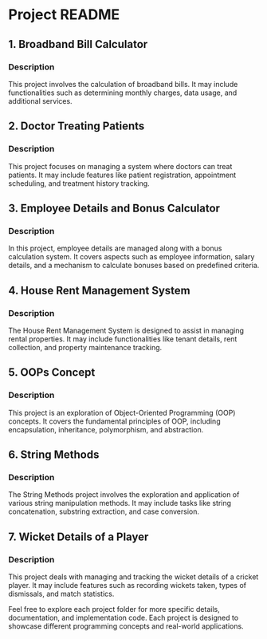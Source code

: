 # Project README

## 1. Broadband Bill Calculator

### Description
This project involves the calculation of broadband bills. It may include functionalities such as determining monthly charges, data usage, and additional services.

## 2. Doctor Treating Patients

### Description
This project focuses on managing a system where doctors can treat patients. It may include features like patient registration, appointment scheduling, and treatment history tracking.

## 3. Employee Details and Bonus Calculator

### Description
In this project, employee details are managed along with a bonus calculation system. It covers aspects such as employee information, salary details, and a mechanism to calculate bonuses based on predefined criteria.

## 4. House Rent Management System

### Description
The House Rent Management System is designed to assist in managing rental properties. It may include functionalities like tenant details, rent collection, and property maintenance tracking.

## 5. OOPs Concept

### Description
This project is an exploration of Object-Oriented Programming (OOP) concepts. It covers the fundamental principles of OOP, including encapsulation, inheritance, polymorphism, and abstraction.

## 6. String Methods

### Description
The String Methods project involves the exploration and application of various string manipulation methods. It may include tasks like string concatenation, substring extraction, and case conversion.

## 7. Wicket Details of a Player

### Description
This project deals with managing and tracking the wicket details of a cricket player. It may include features such as recording wickets taken, types of dismissals, and match statistics.

Feel free to explore each project folder for more specific details, documentation, and implementation code. Each project is designed to showcase different programming concepts and real-world applications.
